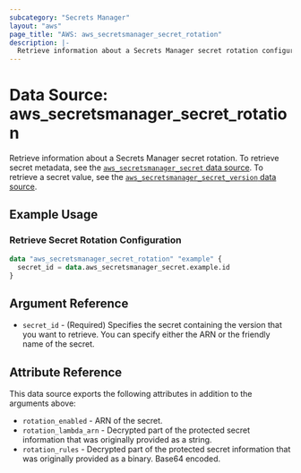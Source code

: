 ```yaml
---
subcategory: "Secrets Manager"
layout: "aws"
page_title: "AWS: aws_secretsmanager_secret_rotation"
description: |-
  Retrieve information about a Secrets Manager secret rotation configuration
---
```


# Data Source: aws_secretsmanager_secret_rotation

Retrieve information about a Secrets Manager secret rotation. To retrieve secret metadata, see the [`aws_secretsmanager_secret` data source](/docs/providers/aws/d/secretsmanager_secret.html). To retrieve a secret value, see the [`aws_secretsmanager_secret_version` data source](/docs/providers/aws/d/secretsmanager_secret_version.html).

## Example Usage

### Retrieve Secret Rotation Configuration

```terraform
data "aws_secretsmanager_secret_rotation" "example" {
  secret_id = data.aws_secretsmanager_secret.example.id
}
```

## Argument Reference

* `secret_id` - (Required) Specifies the secret containing the version that you want to retrieve. You can specify either the ARN or the friendly name of the secret.

## Attribute Reference

This data source exports the following attributes in addition to the arguments above:

* `rotation_enabled` - ARN of the secret.
* `rotation_lambda_arn` - Decrypted part of the protected secret information that was originally provided as a string.
* `rotation_rules` - Decrypted part of the protected secret information that was originally provided as a binary. Base64 encoded.
